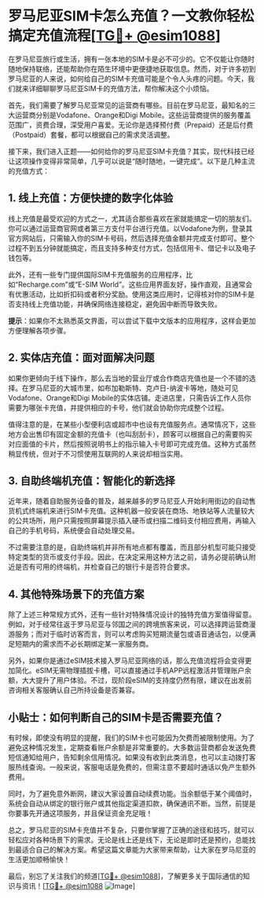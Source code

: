 # 罗马尼亚SIM卡怎么充值？一文教你轻松搞定充值流程[[TG💪+ @esim1088](https://t.me/s/esim1088)]

在罗马尼亚旅行或生活，拥有一张本地的SIM卡是必不可少的。它不仅能让你随时随地保持联络，还能帮助你在陌生环境中更便捷地获取信息。然而，对于许多初到罗马尼亚的人来说，如何给自己的SIM卡充值可能是个令人头疼的问题。今天，我们就来详细聊聊罗马尼亚SIM卡的充值方法，帮你解决这个小烦恼。

首先，我们需要了解罗马尼亚常见的运营商有哪些。目前在罗马尼亚，最知名的三大运营商分别是Vodafone、Orange和Digi Mobile。这些运营商提供的服务覆盖范围广，资费合理，深受用户喜爱。无论你是选择预付费（Prepaid）还是后付费（Postpaid）套餐，都可以根据自己的需求灵活调整。

接下来，我们进入正题——如何给你的罗马尼亚SIM卡充值？其实，现代科技已经让这项操作变得非常简单，几乎可以说是“随时随地，一键完成”。以下是几种主流的充值方式：

## 1. 线上充值：方便快捷的数字化体验

线上充值是最受欢迎的方式之一，尤其适合那些喜欢在家就能搞定一切的朋友们。你可以通过运营商官网或者第三方支付平台进行充值。以Vodafone为例，登录其官方网站后，只需输入你的SIM卡号码，然后选择充值金额并完成支付即可。整个过程不到五分钟就能搞定，而且支持多种支付方式，包括信用卡、借记卡以及电子钱包等。

此外，还有一些专门提供国际SIM卡充值服务的应用程序，比如“Recharge.com”或“E-SIM World”。这些应用界面友好，操作直观，且通常会有优惠活动，比如折扣码或者积分奖励。使用这类应用时，记得核对你的SIM卡是否支持线上充值功能，并确保网络连接稳定，避免因中断而导致失败。

**提示**：如果你不太熟悉英文界面，可以尝试下载中文版本的应用程序，这样会更加方便理解各项步骤。

## 2. 实体店充值：面对面解决问题

如果你更倾向于线下操作，那么去当地的营业厅或合作商店充值也是一个不错的选择。在罗马尼亚的大城市里，如布加勒斯特、克卢日-纳波卡等地，随处可见Vodafone、Orange和Digi Mobile的实体店铺。走进店里，只需告诉工作人员你需要为哪张卡充值，并提供相应的卡号，他们就会协助你完成整个过程。

值得注意的是，在某些小型便利店或超市中也设有充值服务点。通常情况下，这些地方会出售印有固定金额的充值卡（也叫刮刮卡），顾客可以根据自己的需要购买对应面值的卡片，然后按照说明书上的指示输入卡号即可完成充值。这种方式虽然稍显传统，但对于不习惯使用互联网的人来说却相当实用。

## 3. 自助终端机充值：智能化的新选择

近年来，随着自助服务设备的普及，越来越多的罗马尼亚人开始利用街边的自动售货机式终端机来进行SIM卡充值。这种机器一般安装在商场、地铁站等人流量较大的公共场所，用户只需按照屏幕提示插入硬币或扫描二维码支付相应费用，再输入自己的手机号码，系统便会自动处理交易。

不过需要注意的是，自助终端机并非所有地点都有覆盖，而且部分机型可能只接受特定类型的货币或支付手段。因此，在决定采用这种方法之前，请务必提前确认附近是否有可用的终端机，并检查自己的银行卡是否符合要求。

## 4. 其他特殊场景下的充值方案

除了上述三种常规方式外，还有一些针对特殊情况设计的独特充值方案值得留意。例如，对于经常往返于罗马尼亚与邻国之间的跨境旅客来说，可以选择跨运营商漫游服务；而对于临时访客而言，则可以考虑购买短期流量包或语音通话包，以便满足短期内的需求而不必长期绑定某一家服务商。

另外，如果你是通过eSIM技术接入罗马尼亚网络的话，那么充值流程将会变得更加简化。eSIM无需物理插拔卡槽，可以直接通过手机APP远程激活并管理账户余额，大大提升了用户体验。不过，现阶段eSIM的支持度仍然有限，建议在出发前咨询相关客服确认自己所持设备是否兼容。

## 小贴士：如何判断自己的SIM卡是否需要充值？

有时候，即使没有明显的提醒，我们的SIM卡也可能因为欠费而被限制使用。为了避免这种情况发生，定期查看账户余额是非常重要的。大多数运营商都会发送免费短信通知给用户，告知剩余信用情况。如果没有收到此类消息，也可以主动拨打客服热线查询。一般来说，客服电话是免费的，但需注意不要超时通话以免产生额外费用。

同时，为了避免意外断网，建议大家设置自动续费功能。当余额低于某个阈值时，系统会自动从绑定的银行账户或其他指定渠道扣款，确保通讯不断。当然，前提是你要事先开通这项服务，并且保证资金充足哦！

总之，罗马尼亚的SIM卡充值并不复杂，只要你掌握了正确的途径和技巧，就可以轻松应对各种场景下的需求。无论是线上还是线下，无论是即时还是预约，总能找到最适合自己的解决方案。希望这篇文章能为大家带来帮助，让大家在罗马尼亚的生活更加顺畅愉快！

最后，别忘了关注我们的频道[[TG💪+ @esim1088](https://t.me/s/esim1088)]，了解更多关于国际通信的知识与资讯！[[TG💪+ @esim1088](https://t.me/s/esim1088) ![Image](https://i.postimg.cc/4NQfJmqS/Snipaste-2025-05-13-00-14-12.png)]